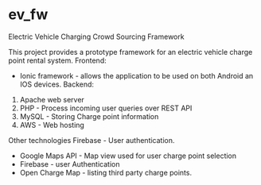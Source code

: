 # ev_fw
Electric Vehicle Charging Crowd Sourcing Framework

This project provides a prototype framework for an electric vehicle charge point rental system.
Frontend: 
  - Ionic framework - allows the application to be used on both Android an IOS devices.
Backend:
  1. Apache web server
  2. PHP - Process incoming user queries over REST API
  3. MySQL - Storing Charge point information
  4. AWS - Web hosting
  
Other technologies Firebase - User authentication.
- Google Maps API - Map view used for user charge point selection
- Firebase - user Authentication
- Open Charge Map - listing third party charge points.


